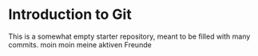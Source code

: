 # Introduction to Git
This is a somewhat empty starter repository, meant to be filled with many commits.
moin moin meine aktiven Freunde